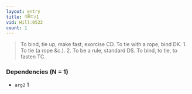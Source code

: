 ```yaml
---
layout: entry
title: འཆིང་√1
vid: Hill:0522
count: 1
---
```

> To bind, tie up, make fast, exorcise CD\. To tie with a rope, bind DK\. 1\. To tie (a rope &c\.)\. 2\. To be a rule, standard DS\. To bind, to tie, to fasten TC\.


### Dependencies (N = 1)
* `arg2` 1
